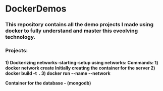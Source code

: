 # DockerDemos
<h3>This repository contains all the demo projects I made using docker to fully understand and master this eveolving technology.</h3>

<h3>
Projects:
</h3>
<h4>
1) Dockerizing networks-starting-setup using networks:
  Commands:
  1) docker network create <network name>
  Initially creating the container for the server
  2) docker build -t <image name> .
  3) docker run --name <container name> --network <network name> 
  
  Container for the database - (mongodb)
  
  </h4>
